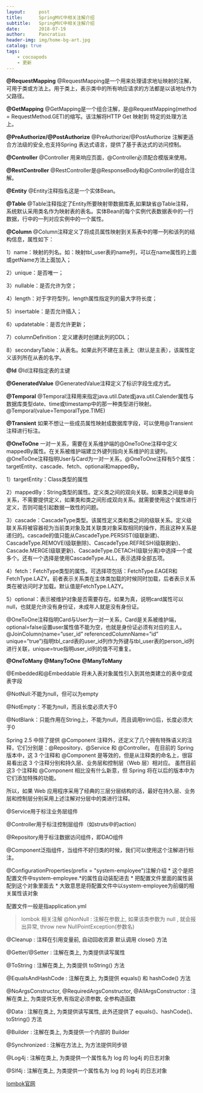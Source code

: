 ```yaml
---
layout:     post
title:      SpringMVC中相关注解介绍
subtitle:   SpringMVC中相关注解介绍
date:       2018-07-19
author:     Pancratius
header-img: img/home-bg-art.jpg
catalog: true
tags:
    - cocoapods
    - 更新
---
```


**@RequestMapping**
@RequestMapping是一个用来处理请求地址映射的注解，可用于类或方法上。用于类上，表示类中的所有响应请求的方法都是以该地址作为父路径。

**@GetMapping**
@GetMapping是一个组合注解，是@RequestMapping(method = RequestMethod.GET)的缩写。该注解将HTTP Get 映射到 特定的处理方法上。

**@PreAuthorize/@PostAuthorize**
@PreAuthorize/@PostAuthorize 注解更适合方法级的安全,也支持Spring 表达式语言，提供了基于表达式的访问控制。

**@Controller**
@Controller 用来响应页面，@Controller必须配合模版来使用。

**@RestController**
@RestController是@ResponseBody和@Controller的组合注解。

**@Entity**
@Entity注释指名这是一个实体Bean。

**@Table**
@Table注释指定了Entity所要映射带数据库表,如果缺省@Table注释，系统默认采用类名作为映射表的表名。实体Bean的每个实例代表数据表中的一行数据，行中的一列对应实例中的一个属性。

**@Column**
@Column注释定义了将成员属性映射到关系表中的哪一列和该列的结构信息，属性如下：

1）name：映射的列名。如：映射tbl_user表的name列，可以在name属性的上面或getName方法上面加入；

2）unique：是否唯一；

3）nullable：是否允许为空；

4）length：对于字符型列，length属性指定列的最大字符长度；

5）insertable：是否允许插入；

6）updatetable：是否允许更新；

7）columnDefinition：定义建表时创建此列的DDL；

8）secondaryTable：从表名。如果此列不建在主表上（默认是主表），该属性定义该列所在从表的名字。

**@Id**
@Id注释指定表的主键

**@GeneratedValue**
@GeneratedValue注释定义了标识字段生成方式。

**@Temporal**
@Temporal注释用来指定java.util.Date或java.util.Calender属性与数据库类型date、time或timestamp中的那一种类型进行映射。
@Temporal(value=TemporalType.TIME)

**@Transient**
如果不想让一些成员属性映射成数据库字段，可以使用@Transient注释进行标注。

**@OneToOne**
一对一关系，需要在关系维护端的@OneToOne注释中定义mappedBy属性。在关系被维护端建立外键列指向关系维护的主键列。
@OneToOne注释指明User与Card为一对一关系，@OneToOne注释有5个属性：targetEntity、cascade、fetch、optional和mappedBy。

1）targetEntity：Class类型的属性

2）mappedBy：String类型的属性。定义类之间的双向关联。如果类之间是单向关系，不需要提供定义，如果类和类之间形成双向关系。就需要使用这个属性进行定义，否则可能引起数据一致性的问题。

3）cascade：CascadeType类型。该属性定义类和类之间的级联关系。定义级联关系将被容器视为当前类对象及其关联类对象采取相同的操作，而且这种关系是递归的。cascade的值只能从CascadeType.PERSIST(级联新建)、CascadeType.REMOVE(级联删除)、CascadeType.REFRESH(级联刷新)、Cascade.MERGE(级联更新)、CascadeType.DETACH(级联分离)中选择一个或多个。还有一个选择是使用CascadeType.ALL，表示选择全部五项。

4）fetch：FetchType类型的属性。可选择项包括：FetchType.EAGER和FetchType.LAZY。前者表示关系类在主体类加载的时候同时加载，后者表示关系类在被访问时才加载。默认值是FetchType.LAZY。

5）optional：表示被维护对象是否需要存在。如果为真，说明card属性可以null，也就是允许没有身份证，未成年人就是没有身份证。

@OneToOne注释指明Card与User为一对一关系，Card是关系被维护端，optional=false设置user属性值不能为空，也就是身份证必须有对应的主人。@JoinColumn(name=”user_id” referencedColumnName=”id” unique=”true”)指明tbl_card表的user_id列作为外键与tbl_user表的person_id列进行关联，unique=true指明user_id列的值不可重复。

**@OneToMany**
**@ManyToOne**
**@ManyToMany**

@Embedded和@Embeddable 将未入表对象属性引入到其他类建立的表中变成表字段

@NotNull:不能为null，但可以为empty

@NotEmpty：不能为null，而且长度必须大于0

@NotBlank：只能作用在String上，不能为null，而且调用trim()后，长度必须大于0

Spring 2.5 中除了提供 @Component 注释外，还定义了几个拥有特殊语义的注释，它们分别是：@Repository、@Service 和 @Controller。
在目前的 Spring 版本中，这 3 个注释和 @Component 是等效的，但是从注释类的命名上，很容易看出这 3 个注释分别和持久层、业务层和控制层（Web 层）相对应。
虽然目前这3 个注释和 @Component 相比没有什么新意，但 Spring 将在以后的版本中为它们添加特殊的功能。

所以，如果 Web 应用程序采用了经典的三层分层结构的话，最好在持久层、业务层和控制层分别采用上述注解对分层中的类进行注释。

@Service用于标注业务层组件

@Controller用于标注控制层组件（如struts中的action）

@Repository用于标注数据访问组件，即DAO组件

@Component泛指组件，当组件不好归类的时候，我们可以使用这个注解进行标注。

@ConfigurationProperties(prefix = "system-employee")注解介绍
    * 这个是把配置文件中system-employee.*的属性自动装配进去
    * 把配置文件里面的属性装配到这个对象里面去
    * 大致意思是将配置文件中以system-employee为前缀的相关属性该对象
    
配置文件一般是指application.yml

    
    
> lombok 相关注解
@NonNull : 注解在参数上, 如果该类参数为 null , 就会报出异常,  throw new NullPointException(参数名)

@Cleanup : 注释在引用变量前, 自动回收资源 默认调用 close() 方法

@Getter/@Setter : 注解在类上, 为类提供读写属性

@ToString : 注解在类上, 为类提供 toString() 方法

@EqualsAndHashCode : 注解在类上, 为类提供 equals() 和 hashCode() 方法

@NoArgsConstructor, 
@RequiredArgsConstructor, 
@AllArgsConstructor : 注解在类上, 为类提供无参,有指定必须参数, 全参构造函数

@Data : 注解在类上, 为类提供读写属性, 此外还提供了 equals()、hashCode()、toString() 方法

@Builder : 注解在类上, 为类提供一个内部的 Builder

@Synchronized : 注解在方法上, 为方法提供同步锁

@Log4j : 注解在类上, 为类提供一个属性名为 log 的 log4j 的日志对象

@Slf4j : 注解在类上, 为类提供一个属性名为 log 的 log4j 的日志对象


[lombok官网](https://projectlombok.org/features/all)

